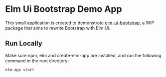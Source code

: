 # Elm Ui Bootstrap Demo App

This small application is created to demonstrate [elm-ui-bootstrap](https://github.com/jiwhiz/elm-ui-bootstrap), a WIP package that aims to rewrite Bootstrap with Elm Ui.

## Run Locally

Make sure npm, elm and create-elm-app are installed, and run the following command in the root directory:

`elm-app start`
